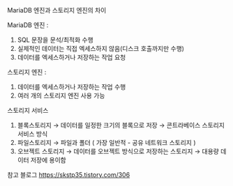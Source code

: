MariaDB 엔진과 스토리지 엔진의 차이

MariaDB 엔진 : 
1) SQL 문장을 문석/최적화 수행
2) 실제적인 데이터는 직접 엑세스하지 않음(디스크 호출까지만 수행)
3) 데이터를 엑세스하거나 저장하는 작업 요청

스토리지 엔진 :
1) 데이터를 엑세스하거나 저장하는 작업 수행
2) 여러 개의 스토리지 엔진 사용 가능 


스토리지 서비스

1) 블록스토리지 → 데이터를 일정한 크기의 블록으로 저장 → 콘트라베이스 스토리지 서비스 방식 
2) 파일스토리지 → 파일과 폴더 ( 가장 일반적 - 공유 네트워크 스토리지 )
3) 오브젝트 스토리지 → 데이터를 오브젝트 방식으로 저장하는 스토리지 → 대용량 데이터 저장에 용이함

참고 블로그
https://skstp35.tistory.com/306
